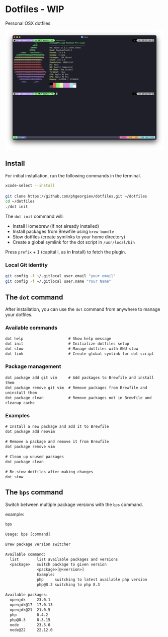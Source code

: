 # Dotfiles - WIP

Personal OSX dotfiles

![image](https://raw.githubusercontent.com/phgeorgiev/dotfiles/refs/heads/master/screenshot.png)

## Install

For initial installation, run the following commands in the terminal.

```bash
xcode-select --install

git clone https://github.com/phgeorgiev/dotfiles.git ~/dotfiles
cd ~/dotfiles
./dot init
```

The `dot init` command will:

- Install Homebrew (if not already installed)
- Install packages from Brewfile using `brew bundle`
- Stow dotfiles (create symlinks to your home directory)
- Create a global symlink for the dot script in `/usr/local/bin`

Press `prefix` + <kbd>I</kbd> (capital i, as in **I**nstall) to fetch the plugin.

### Local Git identity

```bash
git config -f ~/.gitlocal user.email "your email"
git config -f ~/.gitlocal user.name "Your Name"
```

## The `dot` command

After installation, you can use the `dot` command from anywhere to manage your dotfiles.

### Available commands

```console
dot help                    # Show help message
dot init                    # Initialize dotfiles setup
dot stow                    # Manage dotfiles with GNU stow
dot link                    # Create global symlink for dot script
```

### Package management

```console
dot package add git vim     # Add packages to Brewfile and install them
dot package remove git vim  # Remove packages from Brewfile and uninstall them
dot package clean           # Remove packages not in Brewfile and cleanup cache
```

### Examples

```console
# Install a new package and add it to Brewfile
dot package add neovim

# Remove a package and remove it from Brewfile
dot package remove vim

# Clean up unused packages
dot package clean

# Re-stow dotfiles after making changes
dot stow
```

## The `bps` command

Switch between multiple package versions with the `bps` command.

example:

```console
bps

Usage: bps [command]

Brew package version switcher

Available command:
  list        list available packages and versions
  <package>   switch package to given version
              <package>[@<version>]
              Example:
              php     switching to latest available php version
              php@8.3 switching to php 8.3

Available packages:
  openjdk     23.0.1
  openjdk@17  17.0.13
  openjdk@21  21.0.5
  php         8.4.2
  php@8.3     8.3.15
  node        23.5.0
  node@22     22.12.0
```
